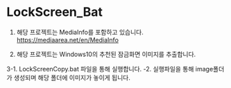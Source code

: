 # LockScreen_Bat

1. 해당 프로젝트는 MediaInfo를 포함하고 있습니다.
https://mediaarea.net/en/MediaInfo

2. 해당 프로젝트는 Windows10의 추천된 잠금화면 이미지를 추출합니다.

3-1. LockScreenCopy.bat 파일을 통해 실행합니다.
 -2. 실행파일을 통해 image폴더가 생성되며 해당 폴더에 이미지가 놓이게 됩니다.
